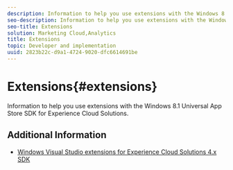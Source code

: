 ```yaml
---
description: Information to help you use extensions with the Windows 8.1 Universal App Store SDK for Experience Cloud Solutions.
seo-description: Information to help you use extensions with the Windows 8.1 Universal App Store SDK for Experience Cloud Solutions.
seo-title: Extensions
solution: Marketing Cloud,Analytics
title: Extensions
topic: Developer and implementation
uuid: 2823b22c-d9a1-4724-9020-dfc6614691be
---
```


# Extensions{#extensions}

Information to help you use extensions with the Windows 8.1 Universal App Store SDK for Experience Cloud Solutions.

## Additional Information

+ [Windows Visual Studio extensions for Experience Cloud Solutions 4.x SDK](/help/windows-appstore/extensions/win-vse-4x.md)
